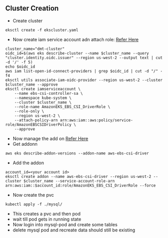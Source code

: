## Cluster Creation

* Create cluster
```
eksctl create -f ekscluster.yaml
```
* Now create iam service account adn attach role: [Refer Here](https://docs.aws.amazon.com/eks/latest/userguide/csi-iam-role.html)
```
cluster_name="dmt-cluster"
oidc_id=$(aws eks describe-cluster --name $cluster_name --query "cluster.identity.oidc.issuer" --region us-west-2 --output text | cut -d '/' -f 5)
echo $oidc_id
aws iam list-open-id-connect-providers | grep $oidc_id | cut -d "/" -f4
eksctl utils associate-iam-oidc-provider --region us-west-2 --cluster $cluster_name --approve
eksctl create iamserviceaccount \
    --name ebs-csi-controller-sa \
    --namespace kube-system \
    --cluster $cluster_name \
    --role-name AmazonEKS_EBS_CSI_DriverRole \
    --role-only \
    --region us-west-2 \
    --attach-policy-arn arn:aws:iam::aws:policy/service-role/AmazonEBSCSIDriverPolicy \
    --approve
```

* Now manage the add on [Refer Here](https://docs.aws.amazon.com/eks/latest/userguide/managing-ebs-csi.html)
* Get addonn
```
aws eks describe-addon-versions --addon-name aws-ebs-csi-driver
```
* Add the addon
```
account_id=<your account id>
eksctl create addon --name aws-ebs-csi-driver --region us-west-2 --cluster $cluster_name --service-account-role-arn arn:aws:iam::$account_id:role/AmazonEKS_EBS_CSI_DriverRole --force
```

* Now create the pvc
```
kubectl apply -f ./mysql/
```
* This creates a pvc and then pod
* wait till pod gets in running state
* Now login into mysql-pod and create some tables
* delete mysql pod and recreate data should still be existing
